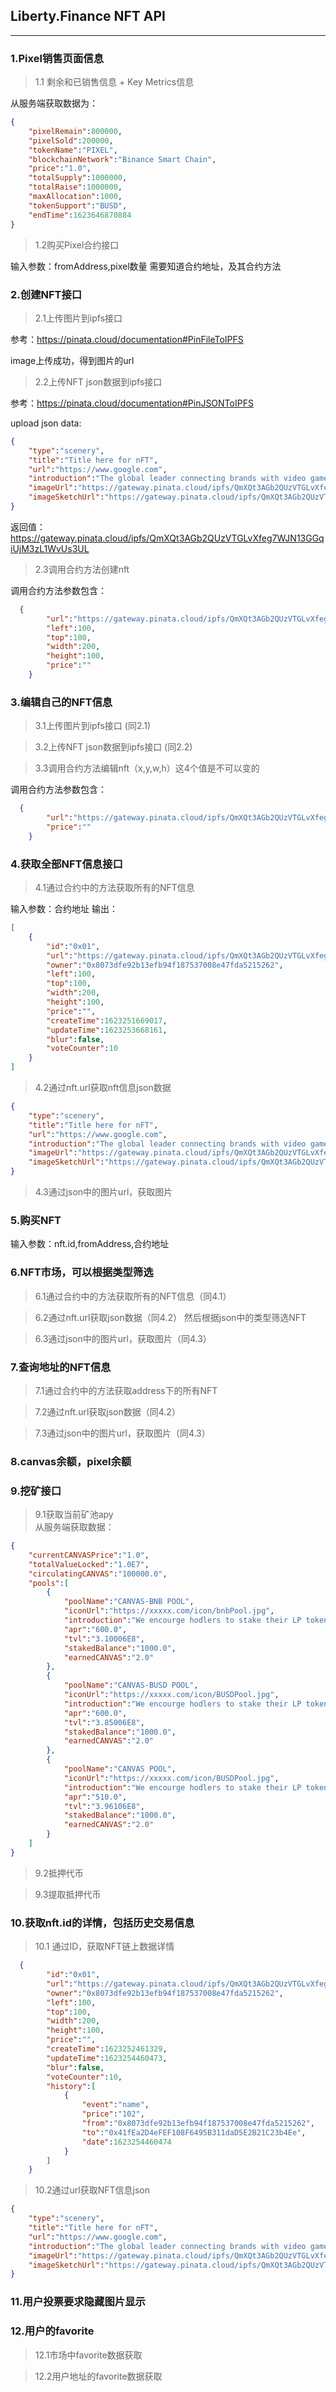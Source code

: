 ## Liberty.Finance NFT API
--------
### 1.Pixel销售页面信息
> 1.1 剩余和已销售信息 + Key Metrics信息  

从服务端获取数据为：
```json
{
    "pixelRemain":800000,
    "pixelSold":200000,
    "tokenName":"PIXEL",
    "blockchainNetwork":"Binance Smart Chain",
    "price":"1.0",
    "totalSupply":1000000,
    "totalRaise":1000000,
    "maxAllocation":1000,
    "tokenSupport":"BUSD",
    "endTime":1623646870884
}
```

> 1.2购买Pixel合约接口  

输入参数：fromAddress,pixel数量
需要知道合约地址，及其合约方法

### 2.创建NFT接口
> 2.1上传图片到ipfs接口  

参考：https://pinata.cloud/documentation#PinFileToIPFS  

image上传成功，得到图片的url

> 2.2上传NFT json数据到ipfs接口  

参考：https://pinata.cloud/documentation#PinJSONToIPFS  

upload json data:
```json
{
    "type":"scenery",
    "title":"Title here for nFT",
    "url":"https://www.google.com",
    "introduction":"The global leader connecting brands with video games, apps, and VR/AR. Epik brings to life unique collaborations inside of digital platforms delivering an experience that users love. ",
    "imageUrl":"https://gateway.pinata.cloud/ipfs/QmXQt3AGb2QUzVTGLvXfeg7WJN13GGqiUjM3zL1WvUs3UL",
    "imageSketchUrl":"https://gateway.pinata.cloud/ipfs/QmXQt3AGb2QUzVTGLvXfeg7WJN13GGqiUjM3zL1WvUs3UL"
}
```
返回值：
https://gateway.pinata.cloud/ipfs/QmXQt3AGb2QUzVTGLvXfeg7WJN13GGqiUjM3zL1WvUs3UL


> 2.3调用合约方法创建nft

调用合约方法参数包含：
```json
  {
        "url":"https://gateway.pinata.cloud/ipfs/QmXQt3AGb2QUzVTGLvXfeg7WJN13GGqiUjM3zL1WvUs3UL",
        "left":100,
        "top":100,
        "width":200,
        "height":100,
        "price":""
    }
```


### 3.编辑自己的NFT信息

> 3.1上传图片到ipfs接口 (同2.1)

> 3.2上传NFT json数据到ipfs接口 (同2.2)

> 3.3调用合约方法编辑nft（x,y,w,h）这4个值是不可以变的

调用合约方法参数包含：
```json
  {
        "url":"https://gateway.pinata.cloud/ipfs/QmXQt3AGb2QUzVTGLvXfeg7WJN13GGqiUjM3zL1WvUs3UL",
        "price":""
    }
```


### 4.获取全部NFT信息接口

> 4.1通过合约中的方法获取所有的NFT信息

输入参数：合约地址
输出：
```json
[
    {
        "id":"0x01",
        "url":"https://gateway.pinata.cloud/ipfs/QmXQt3AGb2QUzVTGLvXfeg7WJN13GGqiUjM3zL1WvUs3UL",
        "owner":"0x8073dfe92b13efb94f187537008e47fda5215262",
        "left":100,
        "top":100,
        "width":200,
        "height":100,
        "price":"",
        "createTime":1623251669017,
        "updateTime":1623253668161,
        "blur":false,
        "voteCounter":10
    }
]
```
> 4.2通过nft.url获取nft信息json数据
```json
{
    "type":"scenery",
    "title":"Title here for nFT",
    "url":"https://www.google.com",
    "introduction":"The global leader connecting brands with video games, apps, and VR/AR. Epik brings to life unique collaborations inside of digital platforms delivering an experience that users love. ",
    "imageUrl":"https://gateway.pinata.cloud/ipfs/QmXQt3AGb2QUzVTGLvXfeg7WJN13GGqiUjM3zL1WvUs3UL",
    "imageSketchUrl":"https://gateway.pinata.cloud/ipfs/QmXQt3AGb2QUzVTGLvXfeg7WJN13GGqiUjM3zL1WvUs3UL"
}
```

> 4.3通过json中的图片url，获取图片



### 5.购买NFT
输入参数：nft.id,fromAddress,合约地址



### 6.NFT市场，可以根据类型筛选
> 6.1通过合约中的方法获取所有的NFT信息（同4.1）

> 6.2通过nft.url获取json数据（同4.2） 然后根据json中的类型筛选NFT

> 6.3通过json中的图片url，获取图片（同4.3）



### 7.查询地址的NFT信息
> 7.1通过合约中的方法获取address下的所有NFT

> 7.2通过nft.url获取json数据（同4.2）

> 7.3通过json中的图片url，获取图片（同4.3）




### 8.canvas余额，pixel余额



### 9.挖矿接口
> 9.1获取当前矿池apy  
从服务端获取数据：
```json
{
    "currentCANVASPrice":"1.0",
    "totalValueLocked":"1.0E7",
    "circulatingCANVAS":"100000.0",
    "pools":[
        {
            "poolName":"CANVAS-BNB POOL",
            "iconUrl":"https://xxxxx.com/icon/bnbPool.jpg",
            "introduction":"We encourge hodlers to stake their LP token to earn more CANVAS.Simply add CANVAS-BNB LP via Pancakeswap",
            "apr":"600.0",
            "tvl":"3.10006E8",
            "stakedBalance":"1000.0",
            "earnedCANVAS":"2.0"
        },
        {
            "poolName":"CANVAS-BUSD POOL",
            "iconUrl":"https://xxxxx.com/icon/BUSDPool.jpg",
            "introduction":"We encourge hodlers to stake their LP token to earn more CANVAS.Simply add CANVAS-BNB LP via Pancakeswap",
            "apr":"600.0",
            "tvl":"3.85006E8",
            "stakedBalance":"1000.0",
            "earnedCANVAS":"2.0"
        },
        {
            "poolName":"CANVAS POOL",
            "iconUrl":"https://xxxxx.com/icon/BUSDPool.jpg",
            "introduction":"We encourge hodlers to stake their LP token to earn more CANVAS.Simply add CANVAS-BNB LP via Pancakeswap",
            "apr":"510.0",
            "tvl":"3.96106E8",
            "stakedBalance":"1000.0",
            "earnedCANVAS":"2.0"
        }
    ]
}
```

> 9.2抵押代币

> 9.3提取抵押代币





### 10.获取nft.id的详情，包括历史交易信息
> 10.1 通过ID，获取NFT链上数据详情
```json
  {
        "id":"0x01",
        "url":"https://gateway.pinata.cloud/ipfs/QmXQt3AGb2QUzVTGLvXfeg7WJN13GGqiUjM3zL1WvUs3UL",
        "owner":"0x8073dfe92b13efb94f187537008e47fda5215262",
        "left":100,
        "top":100,
        "width":200,
        "height":100,
        "price":"",
        "createTime":1623252461329,
        "updateTime":1623254460473,
        "blur":false,
        "voteCounter":10,
        "history":[
            {
                "event":"name",
                "price":"102",
                "from":"0x8073dfe92b13efb94f187537008e47fda5215262",
                "to":"0x41fEa2D4eFEF108F6495B311daD5E2B21C23b4Ee",
                "date":1623254460474
            }
        ]
    }
```
> 10.2通过url获取NFT信息json
```json
{
    "type":"scenery",
    "title":"Title here for nFT",
    "url":"https://www.google.com",
    "introduction":"The global leader connecting brands with video games, apps, and VR/AR. Epik brings to life unique collaborations inside of digital platforms delivering an experience that users love. ",
    "imageUrl":"https://gateway.pinata.cloud/ipfs/QmXQt3AGb2QUzVTGLvXfeg7WJN13GGqiUjM3zL1WvUs3UL",
    "imageSketchUrl":"https://gateway.pinata.cloud/ipfs/QmXQt3AGb2QUzVTGLvXfeg7WJN13GGqiUjM3zL1WvUs3UL"
}
```


### 11.用户投票要求隐藏图片显示


### 12.用户的favorite
>  12.1市场中favorite数据获取  

>  12.2用户地址的favorite数据获取  








